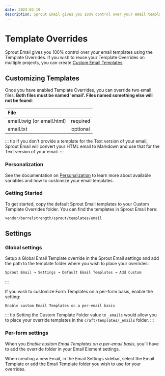 ```yaml
---
date: 2023-02-19
description: Sprout Email gives you 100% control over your email templates using the Template Overrides.
---
```


# Template Overrides

Sprout Email gives you 100% control over your email templates using the Template Overrides. If you wish to reuse your Template Overrides on multiple projects, you can create [Custom Email Templates](./custom-email-templates.md).

## Customizing Templates

Once you have enabled Template Overrides, you can override two email files. **Both files must be named 'email'. Files named something else will not be found**:

| File        |   |
|:----------- |:--------:|
| email.twig (or email.html)  | required |
| email.txt   | optional |

::: tip
If you don't provide a template for the Text version of your email, Sprout Email will convert your HTML email to Markdown and use that for the Text version of your email.
:::

### Personalization

See the documentation on [Personalization](./personalization.md) to learn more about available variables and how to customize your email templates.

### Getting Started

To get started, copy the default Sprout Email templates to your Custom Template Overrides folder. You can find the templates in Sprout Email here:

``` html
vendor/barrelstrength/sprout/templates/email
```

## Settings

### Global settings

Setup a Global Email Template override in the Sprout Email settings and add the path to the template folder where you wish to place your overrides:

``` html
Sprout Email → Settings → Default Email Templates → Add Custom
```

:::

If you wish to customize Form Templates on a per-form basis, enable the setting:

``` 
Enable custom Email Templates on a per-email basis
```

::: tip
Setting the Custom Template Folder value to `_emails` would allow you to place your override templates in the `craft/templates/_emails` folder.
:::

### Per-form settings

When you _Enable custom Email Templates on a per-email basis_, you'll have to add the override folder in your Email Element settings.

When creating a new Email, in the Email Settings sidebar, select the Email Template or add the Email Template folder you wish to use for your overrides.
